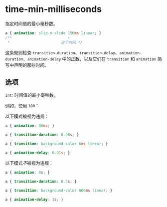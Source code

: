 # time-min-milliseconds

指定时间值的最小毫秒数。

```css
a { animation: slip-n-slide 150ms linear; }
/**                         ↑
 *                       这个时间 */
```

这条规则检查 `transition-duration`、`transition-delay`、`animation-duration`、`animation-delay` 中的正数，以及它们在 `transition` 和 `animation` 简写中声明的那些时间。

## 选项

`int`: 时间值的最小毫秒数。

例如，使用 `100`：

以下模式被视为违规：

```css
a { animation: 80ms; }
```

```css
a { transition-duration: 0.08s; }
```

```css
a { transition: background-color 6ms linear; }
```

```css
a { animation-delay: 0.01s; }
```

以下模式*不*被视为违规：

```css
a { animation: 8s; }
```

```css
a { transition-duration: 0.8s; }
```

```css
a { transition: background-color 600ms linear; }
```

```css
a { animation-delay: 1s; }
```
